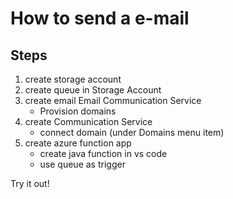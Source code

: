 # How to send a e-mail

## Steps

1. create storage account
2. create queue in Storage Account
3. create email Email Communication Service
   - Provision domains
4. create Communication Service
   - connect domain (under Domains menu item)
5. create azure function app
   - create java function in vs code
   - use queue as trigger

Try it out!
